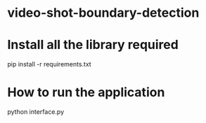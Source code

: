# video-shot-boundary-detection

# Install all the library required
pip install -r requirements.txt

# How to run the application
python interface.py
